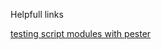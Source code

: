 Helpfull links

[testing script modules with pester](https://blogs.technet.microsoft.com/heyscriptingguy/2015/12/17/testing-script-modules-with-pester/)
